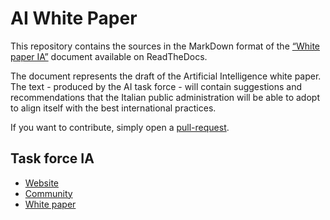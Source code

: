 # AI White Paper

This repository contains the sources in the MarkDown format of the [“White paper IA”](https://whitepaper-ia.readthedocs.io/) document available on ReadTheDocs.

The document represents the draft of the Artificial Intelligence white paper. The text - produced by the AI task force - will contain suggestions and recommendations that the Italian public administration will be able to adopt to align itself with the best international practices.

If you want to contribute, simply open a [pull-request](https://help.github.com/articles/about-pull-requests/).

## Task force IA

- [Website](https://ai.italia.it)
- [Community](https://ia.italia.it/community)
- [White paper](https://whitepaper-ia.readthedocs.io/)
